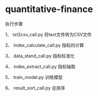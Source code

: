 # quantitative-finance

执行步骤

1、 txt2csv_call.py 将text文件转为CSV文件

2、 index_calculate_call.py 指标的计算

3、 data_stand_call.py 指标标准化

4、 index_extract_call.py 指标抽取

5、 train_model.py 训练模型

6、 result_sort_call.py 总排序
